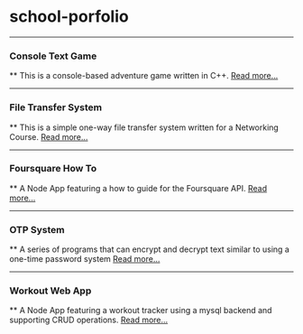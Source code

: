 # school-porfolio

---
### Console Text Game
**
This is a console-based adventure game written in C++.
[Read more...](console-game/)

---
### File Transfer System
**
This is a simple one-way file transfer system written for a Networking Course.
[Read more...](file-transfer/)

---
### Foursquare How To
**
A Node App featuring a how to guide for the Foursquare API.
[Read more...](foursquare-how-to/)

---
### OTP System
**
A series of programs that can encrypt and decrypt text similar to using a one-time password system
[Read more...](otp-system/)


---
### Workout Web App
**
A Node App featuring a workout tracker using a mysql backend and supporting CRUD operations.
[Read more...](workout-web-app/)
